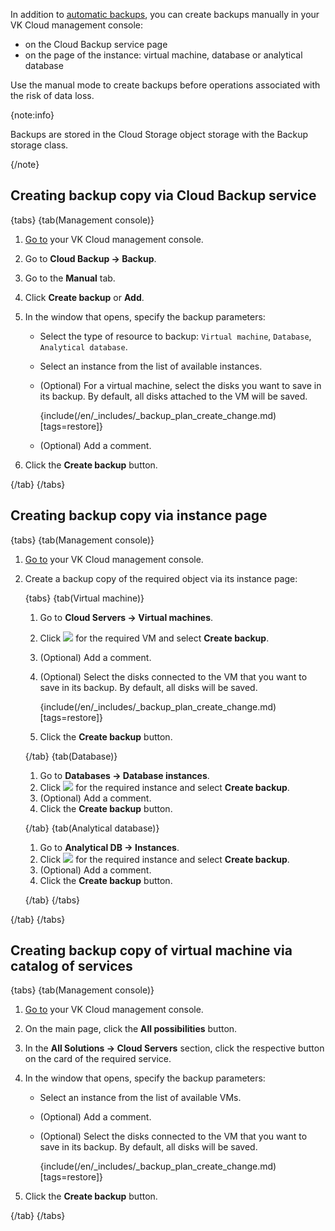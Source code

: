 In addition to [automatic backups](../create-backup-plan), you can create backups manually in your VK Cloud management console:

- on the Cloud Backup service page
- on the page of the instance: virtual machine, database or analytical database

Use the manual mode to create backups before operations associated with the risk of data loss.

{note:info}

Backups are stored in the Cloud Storage object storage with the Backup storage class.

{/note}

## Creating backup copy via Cloud Backup service

{tabs}
{tab(Management console)}

1. [Go to](https://msk.cloud.vk.com/app/en/) your VK Cloud management console.
1. Go to **Cloud Backup → Backup**.
1. Go to the **Manual** tab.
1. Click **Create backup** or **Add**.
1. In the window that opens, specify the backup parameters:

   - Select the type of resource to backup: `Virtual machine`, `Database`, `Analytical database`.
   - Select an instance from the list of available instances.
   - (Optional) For a virtual machine, select the disks you want to save in its backup. By default, all disks attached to the VM will be saved.

     {include(/en/_includes/_backup_plan_create_change.md)[tags=restore]}

   - (Optional) Add a comment.

1. Click the **Create backup** button.

{/tab}
{/tabs}

## Creating backup copy via instance page

{tabs}
{tab(Management console)}

1. [Go to](https://msk.cloud.vk.com/app/en/) your VK Cloud management console.
1. Create a backup copy of the required object via its instance page:

   {tabs}
   {tab(Virtual machine)}

   1. Go to **Cloud Servers → Virtual machines**.
   1. Click ![ ](/en/assets/more-icon.svg "inline") for the required VM and select **Create backup**.
   1. (Optional) Add a comment.
   1. (Optional) Select the disks connected to the VM that you want to save in its backup. By default, all disks will be saved.

      {include(/en/_includes/_backup_plan_create_change.md)[tags=restore]}

   1. Click the **Create backup** button.

   {/tab}
   {tab(Database)}

   1. Go to **Databases → Database instances**.
   1. Click ![ ](/en/assets/more-icon.svg "inline") for the required instance and select **Create backup**.
   1. (Optional) Add a comment.
   1. Click the **Create backup** button.

   {/tab}
   {tab(Analytical database)}

   1. Go to **Analytical DB → Instances**.
   1. Click ![ ](/en/assets/more-icon.svg "inline") for the required instance and select **Create backup**.
   1. (Optional) Add a comment.
   1. Click the **Create backup** button.

   {/tab}
   {/tabs}

{/tab}
{/tabs}

## Creating backup copy of virtual machine via catalog of services

{tabs}
{tab(Management console)}

1. [Go to](https://msk.cloud.vk.com/app/en/) your VK Cloud management console.
1. On the main page, click the **All possibilities** button.
1. In the **All Solutions → Cloud Servers** section, click the respective button on the card of the required service.
1. In the window that opens, specify the backup parameters:

   - Select an instance from the list of available VMs.
   - (Optional) Add a comment.
   - (Optional) Select the disks connected to the VM that you want to save in its backup. By default, all disks will be saved.

     {include(/en/_includes/_backup_plan_create_change.md)[tags=restore]}

1. Click the **Create backup** button.

{/tab}
{/tabs}
